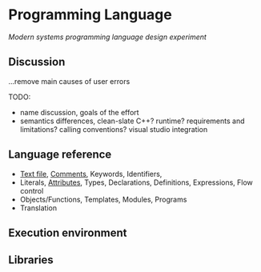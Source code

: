 # Programming Language
*Modern systems programming language design experiment*

## Discussion
...remove main causes of user errors

TODO:
* name discussion, goals of the effort
* semantics differences, clean-slate C++? runtime? requirements and limitations? calling conventions? visual studio integration

## Language reference
* [Text file](charset.md), [Comments](comments.md), Keywords, Identifiers,
* Literals, [Attributes](attributes.md), Types, Declarations, Definitions, Expressions, Flow control
* Objects/Functions, Templates, Modules, Programs
* Translation

## Execution environment
## Libraries

